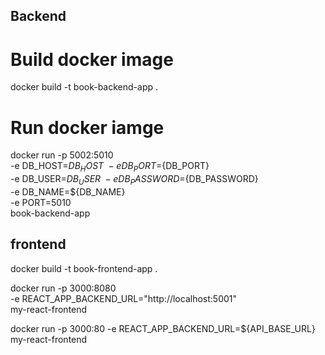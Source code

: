 

## Backend


# Build docker image

docker build -t book-backend-app .

# Run docker iamge

docker run -p 5002:5010 \
  -e DB_HOST=${DB_HOST} \
  -e DB_PORT=${DB_PORT} \
  -e DB_USER=${DB_USER} \
  -e DB_PASSWORD=${DB_PASSWORD} \
  -e DB_NAME=${DB_NAME} \
  -e PORT=5010 \
  book-backend-app

## frontend

docker build -t book-frontend-app .

docker run -p 3000:8080 \
  -e REACT_APP_BACKEND_URL="http://localhost:5001" \
  my-react-frontend

docker run -p 3000:80 -e REACT_APP_BACKEND_URL=${API_BASE_URL} my-react-frontend
